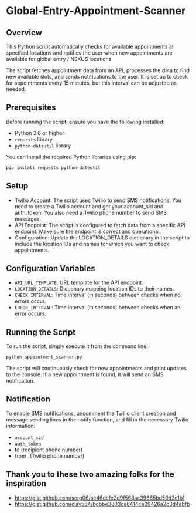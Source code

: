 # Global-Entry-Appointment-Scanner

## Overview
This Python script automatically checks for available appointments at specified locations and notifies the user when new appointments are available for global entry / NEXUS locations. 

The script fetches appointment data from an API, processes the data to find new available slots, and sends notifications to the user. It is set up to check for appointments every 15 minutes, but this interval can be adjusted as needed.

## Prerequisites
Before running the script, ensure you have the following installed:
- Python 3.6 or higher
- `requests` library
- `python-dateutil` library

You can install the required Python libraries using pip:
```bash
pip install requests python-dateutil
```

## Setup
- Twilio Account: The script uses Twilio to send SMS notifications. You need to create a Twilio account and get your account_sid and auth_token. You also need a Twilio phone number to send SMS messages.
- API Endpoint: The script is configured to fetch data from a specific API endpoint. Make sure the endpoint is correct and operational.
- Configuration: Update the LOCATION_DETAILS dictionary in the script to include the location IDs and names for which you want to check appointments.

## Configuration Variables
- `API_URL_TEMPLATE`: URL template for the API endpoint.
- `LOCATION_DETAILS`: Dictionary mapping location IDs to their names.
- `CHECK_INTERVAL`: Time interval (in seconds) between checks when no errors occur.
- `ERROR_INTERVAL`: Time interval (in seconds) between checks when an error occurs.

## Running the Script
To run the script, simply execute it from the command line:

```bash
python appointment_scanner.py
```

The script will continuously check for new appointments and print updates to the console. If a new appointment is found, it will send an SMS notification.

## Notification
To enable SMS notifications, uncomment the Twilio client creation and message sending lines in the notify function, and fill in the necessary Twilio information:
- `account_sid`
- `auth_token`
- to (recipient phone number)
- from_ (Twilio phone number)

##  Thank you to these two amazing folks for the inspiration
- https://gist.github.com/serg06/ac46defe2d9f568ac39665bd50d2e1b1
- https://gist.github.com/clay584/bcbbe3803ca6414ce09426a2c3d4abfb
